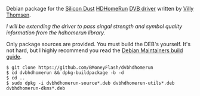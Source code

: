 Debian package for the [Silicon Dust][1] [HDHomeRun][2] [DVB driver][3] written by [Villy Thomsen][4].

*I will be extending the driver to pass singal strength and symbol
quality information from the hdhomerun library.*

Only package sources are provided.  You must build the DEB's yourself.  It's
not hard, but I highly recommend you read the [Debian Maintainers build guide][5].

    $ git clone https://github.com/BMoneyFlash/dvbhdhomerun
    $ cd dvbhdhomerun && dpkg-buildpackage -b -d
    $ cd ..
    $ sudo dpkg -i dvbhdhomerun-source*.deb dvbhdhomerun-utils*.deb dvbhdhomerun-dkms*.deb

[1]: http://silicomdust.com/
[2]: http://www.silicondust.com/support/hdhomerun/downloads/linux/
[3]: http://sourceforge.net/projects/dvbhdhomerun/
[4]: mailto:tfylliv@gmail.com
[5]: http://www.debian.org/doc/manuals/maint-guide/build.en.html

